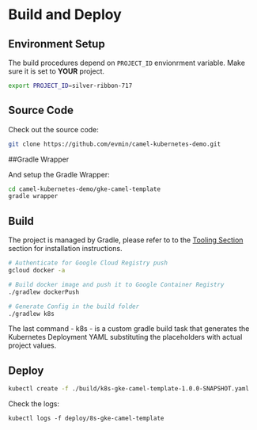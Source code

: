 

# Build and Deploy

## Environment Setup

The build procedures depend on `PROJECT_ID` envionrment variable. Make sure it is set to **YOUR** project.

```bash
export PROJECT_ID=silver-ribbon-717
```



## Source Code

Check out the source code:

```bash
git clone https://github.com/evmin/camel-kubernetes-demo.git
```



##Gradle Wrapper

And setup the Gradle Wrapper:

```bash
cd camel-kubernetes-demo/gke-camel-template
gradle wrapper
```



## Build

The project is managed by Gradle, please refer to to the [Tooling Section](02_toolstack_required.md) section for installation instructions.

```bash
# Authenticate for Google Cloud Registry push
gcloud docker -a

# Build docker image and push it to Google Container Registry
./gradlew dockerPush

# Generate Config in the build folder
./gradlew k8s
```

The last command - k8s - is a custom gradle build task that generates the Kubernetes Deployment YAML substituting the placeholders with actual project values.



## Deploy

```bash
kubectl create -f ./build/k8s-gke-camel-template-1.0.0-SNAPSHOT.yaml
```

Check the logs:

```
kubectl logs -f deploy/8s-gke-camel-template
```

